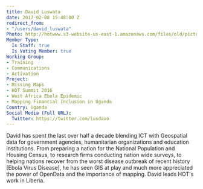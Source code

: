 ```yaml
---
title: David Luswata
date: 2017-02-08 15:48:00 Z
redirect_from:
- "/users/david_luswata"
Photo: http://hotwww.s3-website-us-east-1.amazonaws.com/files/old/pictures/picture-358-1487343133.jpg
Member Type:
  Is Staff: true
  Is Voting Member: true
Working Group:
- Training
- Communications
- Activation
Project:
- Missing Maps
- HOT Summit 2016
- West Africa Ebola Epidemic
- Mapping Financial Inclusion in Uganda
Country: Uganda
Social Media (Full URL):
  Twitter: https://twitter.com/lusdavo
---
```


<p>David has spent the last over half a decade blending ICT with Geospatial data for government agencies, humanitarian organizations and education institutions. From preparing a nation for the National Population and Housing Census, to research firms conducting nation wide surveys, to helping nations recover from the worst disease outbreak of recent history [Ebola Virus Disease], he has seen GIS at play and much more appreciated the power of OpenData and the importance of mapping. David leads HOT's work in Liberia.</p>
